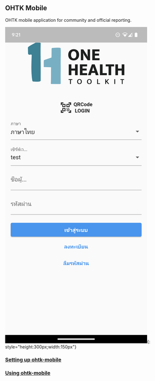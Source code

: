 ## OHTK Mobile
OHTK mobile application for community and official reporting.

![Screenshot](img/mobile/mobile-1.png){: style="height:300px;width:150px"}


### [Setting up ohtk-mobile](/ohtk-docs/mobile-setup)

### [Using ohtk-mobile](/ohtk-docs/ms-guide)
